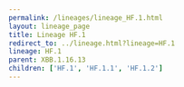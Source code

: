 ```yaml
---
permalink: /lineages/lineage_HF.1.html
layout: lineage_page
title: Lineage HF.1
redirect_to: ../lineage.html?lineage=HF.1
lineage: HF.1
parent: XBB.1.16.13
children: ['HF.1', 'HF.1.1', 'HF.1.2']
---
```

